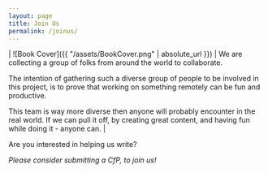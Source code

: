 ```yaml
---
layout: page
title: Join Us
permalink: /joinus/
---
```


| ![Book Cover]({{ "/assets/BookCover.png" | absolute_url }}) | We are collecting a group of folks from around the world to collaborate.

The intention of gathering such a diverse group of people to be involved in this project, is to prove that working on something remotely can be fun and productive.

This team is way more diverse then anyone will probably encounter in the real world. If we can pull it off, by creating great content, and having fun while doing it - anyone can. |

Are you interested in helping us write?

_Please consider submitting a CfP, to join us!_